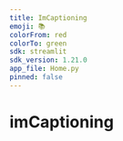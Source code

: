 ```yaml
---
title: ImCaptioning
emoji: 📚
colorFrom: red
colorTo: green
sdk: streamlit
sdk_version: 1.21.0
app_file: Home.py
pinned: false
---
```


# imCaptioning
